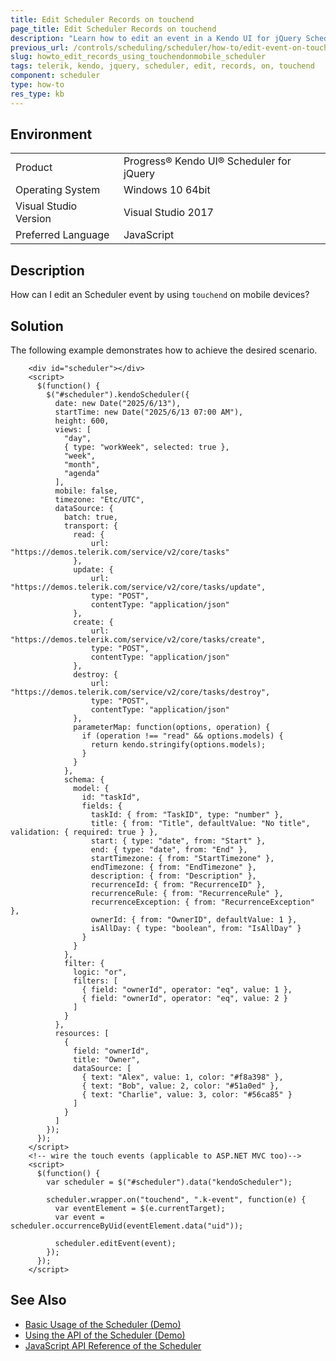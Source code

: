 ```yaml
---
title: Edit Scheduler Records on touchend
page_title: Edit Scheduler Records on touchend
description: "Learn how to edit an event in a Kendo UI for jQuery Scheduler widget by using touchend on mobile devices."
previous_url: /controls/scheduling/scheduler/how-to/edit-event-on-touchend, /controls/scheduling/scheduler/how-to/editing/edit-event-on-touchend
slug: howto_edit_records_using_touchendonmobile_scheduler
tags: telerik, kendo, jquery, scheduler, edit, records, on, touchend 
component: scheduler
type: how-to
res_type: kb
---
```


## Environment

<table>
 <tr>
  <td>Product</td>
  <td>Progress® Kendo UI® Scheduler for jQuery</td>
 </tr>
 <tr>
  <td>Operating System</td>
  <td>Windows 10 64bit</td>
 </tr>
 <tr>
  <td>Visual Studio Version</td>
  <td>Visual Studio 2017</td>
 </tr>
 <tr>
  <td>Preferred Language</td>
  <td>JavaScript</td>
 </tr>
</table>

## Description

How can I edit an Scheduler event by using `touchend` on mobile devices?

## Solution

The following example demonstrates how to achieve the desired scenario.

```dojo
    <div id="scheduler"></div>
    <script>
      $(function() {
        $("#scheduler").kendoScheduler({
          date: new Date("2025/6/13"),
          startTime: new Date("2025/6/13 07:00 AM"),
          height: 600,
          views: [
            "day",
            { type: "workWeek", selected: true },
            "week",
            "month",
            "agenda"
          ],
          mobile: false,
          timezone: "Etc/UTC",
          dataSource: {
            batch: true,
            transport: {            
              read: {
                  url: "https://demos.telerik.com/service/v2/core/tasks"
              },
              update: {
                  url: "https://demos.telerik.com/service/v2/core/tasks/update",
                  type: "POST",
                  contentType: "application/json"
              },
              create: {
                  url: "https://demos.telerik.com/service/v2/core/tasks/create",
                  type: "POST",
                  contentType: "application/json"
              },
              destroy: {
                  url: "https://demos.telerik.com/service/v2/core/tasks/destroy",
                  type: "POST",
                  contentType: "application/json"
              },
              parameterMap: function(options, operation) {
                if (operation !== "read" && options.models) {
                  return kendo.stringify(options.models);
                }
              }
            },
            schema: {
              model: {
                id: "taskId",
                fields: {
                  taskId: { from: "TaskID", type: "number" },
                  title: { from: "Title", defaultValue: "No title", validation: { required: true } },
                  start: { type: "date", from: "Start" },
                  end: { type: "date", from: "End" },
                  startTimezone: { from: "StartTimezone" },
                  endTimezone: { from: "EndTimezone" },
                  description: { from: "Description" },
                  recurrenceId: { from: "RecurrenceID" },
                  recurrenceRule: { from: "RecurrenceRule" },
                  recurrenceException: { from: "RecurrenceException" },
                  ownerId: { from: "OwnerID", defaultValue: 1 },
                  isAllDay: { type: "boolean", from: "IsAllDay" }
                }
              }
            },
            filter: {
              logic: "or",
              filters: [
                { field: "ownerId", operator: "eq", value: 1 },
                { field: "ownerId", operator: "eq", value: 2 }
              ]
            }
          },
          resources: [
            {
              field: "ownerId",
              title: "Owner",
              dataSource: [
                { text: "Alex", value: 1, color: "#f8a398" },
                { text: "Bob", value: 2, color: "#51a0ed" },
                { text: "Charlie", value: 3, color: "#56ca85" }
              ]
            }
          ]
        });
      });
    </script>
    <!-- wire the touch events (applicable to ASP.NET MVC too)-->
    <script>
      $(function() {
        var scheduler = $("#scheduler").data("kendoScheduler");

        scheduler.wrapper.on("touchend", ".k-event", function(e) {
          var eventElement = $(e.currentTarget);
          var event = scheduler.occurrenceByUid(eventElement.data("uid"));

          scheduler.editEvent(event);
        });
      });
    </script>
```

## See Also

* [Basic Usage of the Scheduler (Demo)](https://demos.telerik.com/kendo-ui/scheduler/index)
* [Using the API of the Scheduler (Demo)](https://demos.telerik.com/kendo-ui/scheduler/api)
* [JavaScript API Reference of the Scheduler](/api/javascript/ui/scheduler)
